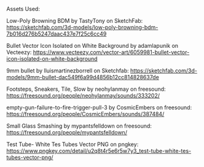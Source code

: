 Assets Used:

Low-Poly Browning BDM by TastyTony on SketchFab:
https://sketchfab.com/3d-models/low-poly-browning-bdm-7b016d276b5247daac437e7f25c6cc49

Bullet Vector Icon Isolated on White Background by adamlapunik on Vecteezy:
https://www.vecteezy.com/vector-art/6059981-bullet-vector-icon-isolated-on-white-background

9mm bullet by lluismartinezborrell on Sketchfab:
https://sketchfab.com/3d-models/9mm-bullet-dac549f6a99d4856b12cc814828637de

Footsteps, Sneakers, Tile, Slow by neohylanmay on freesound:
https://freesound.org/people/neohylanmay/sounds/333202/

empty-gun-failure-to-fire-trigger-pull-3 by CosmicEmbers on freesound:
https://freesound.org/people/CosmicEmbers/sounds/387484/

Small Glass Smashing by mypantsfelldown on freesound:
https://freesound.org/people/mypantsfelldown/

Test Tube- White Tes Tubes Vector PNG on pngkey:
https://www.pngkey.com/detail/u2q8t4r5e6r5w7y3_test-tube-white-tes-tubes-vector-png/